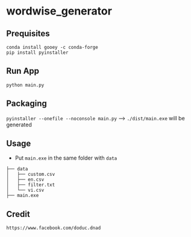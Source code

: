 # wordwise_generator
## Prequisites
```
conda install gooey -c conda-forge
pip install pyinstaller
```
## Run App
`python main.py`

## Packaging
`pyinstaller --onefile --noconsole main.py` --> `./dist/main.exe` will be generated
## Usage
- Put `main.exe` in the same folder with `data`
```
├── data
│   ├── custom.csv
│   ├── en.csv
│   ├── filter.txt
│   └── vi.csv
├── main.exe
```
## Credit
`https://www.facebook.com/doduc.dnad`
